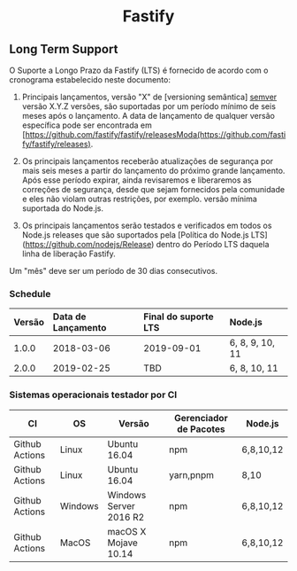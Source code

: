 <h1 align="center">Fastify</h1>

<a name="lts"></a>

## Long Term Support

O Suporte a Longo Prazo da Fastify (LTS) é fornecido de acordo com o cronograma estabelecido
neste documento:

1. Principais lançamentos, versão "X" de [versioning semântica] [semver] versão X.Y.Z
   versões, são suportadas por um período mínimo de seis meses após o lançamento.
   A data de lançamento de qualquer versão específica pode ser encontrada em
   [https://github.com/fastify/fastify/releasesModa(https://github.com/fastify/fastify/releases).

1. Os principais lançamentos receberão atualizações de segurança por mais seis meses
   a partir do lançamento do próximo grande lançamento. Após esse período expirar,
   ainda revisaremos e liberaremos as correções de segurança, desde que sejam
   fornecidos pela comunidade e eles não violam outras restrições,
   por exemplo. versão mínima suportada do Node.js.

1. Os principais lançamentos serão testados e verificados em todos os Node.js
   releases que são suportados pela
   [Política do Node.js LTS] (https://github.com/nodejs/Release) dentro do
   Período LTS daquela linha de liberação Fastify.

Um "mês" deve ser um período de 30 dias consecutivos.

[semver]: https://semver.org/

<a name="lts-schedule"></a>

### Schedule

| Versão  | Data de Lançamento | Final do suporte LTS | Node.js         |
| :------ | :-----------       | :--------------      | :-------------- |
| 1.0.0   | 2018-03-06         | 2019-09-01           | 6, 8, 9, 10, 11 |
| 2.0.0   | 2019-02-25         | TBD                  | 6, 8, 10, 11    |

<a name="supported-os"></a>

### Sistemas operacionais testador por CI

| CI             | OS      | Versão                 | Gerenciador de Pacotes | Node.js   |
|----------------|---------|------------------------|------------------------|-----------|
| Github Actions | Linux   | Ubuntu 16.04           | npm                    | 6,8,10,12 |
| Github Actions | Linux   | Ubuntu 16.04           | yarn,pnpm              | 8,10      |
| Github Actions | Windows | Windows Server 2016 R2 | npm                    | 6,8,10,12 |
| Github Actions | MacOS   | macOS X Mojave 10.14   | npm                    | 6,8,10,12 |
